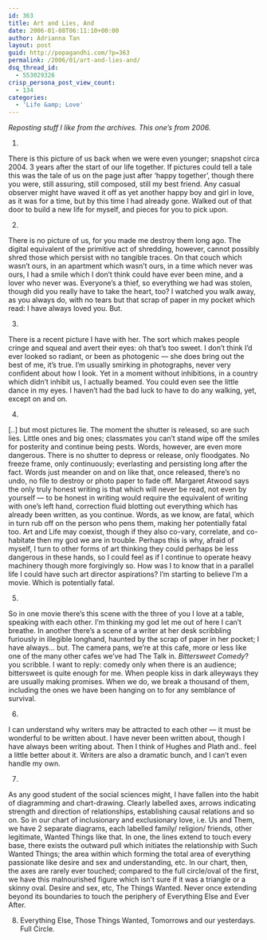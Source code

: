 ```yaml
---
id: 363
title: Art and Lies, And
date: 2006-01-08T06:11:10+00:00
author: Adrianna Tan
layout: post
guid: http://popagandhi.com/?p=363
permalink: /2006/01/art-and-lies-and/
dsq_thread_id:
  - 553029326
crisp_persona_post_view_count:
  - 134
categories:
  - 'Life &amp; Love'
---
```

_Reposting stuff I like from the archives. This one&#8217;s from 2006._

1.
  
There is this picture of us back when we were even younger; snapshot circa 2004. 3 years after the start of our life together. If pictures could tell a tale this was the tale of us on the page just after ‘happy together’, though there you were, still assuring, still composed, still my best friend. Any casual observer might have waved it off as yet another happy boy and girl in love, as it was for a time, but by this time I had already gone. Walked out of that door to build a new life for myself, and pieces for you to pick upon.

2.
  
There is no picture of us, for you made me destroy them long ago. The digital equivalent of the primitive act of shredding, however, cannot possibly shred those which persist with no tangible traces. On that couch which wasn’t ours, in an apartment which wasn’t ours, in a time which never was ours, I had a smile which I don’t think could have ever been mine, and a lover who never was. Everyone’s a thief, so everything we had was stolen, though did you really have to take the heart, too? I watched you walk away, as you always do, with no tears but that scrap of paper in my pocket which read: I have always loved you. But.

3.
  
There is a recent picture I have with her. The sort which makes people cringe and squeal and avert their eyes: oh that’s too sweet. I don’t think I’d ever looked so radiant, or been as photogenic — she does bring out the best of me, it’s true. I’m usually smirking in photographs, never very confident about how I look. Yet in a moment without inhibitions, in a country which didn’t inhibit us, I actually beamed. You could even see the little dance in my eyes. I haven’t had the bad luck to have to do any walking, yet, except on and on.

4.
  
[..] but most pictures lie. The moment the shutter is released, so are such lies. Little ones and big ones; classmates you can’t stand wipe off the smiles for posterity and continue being pests. Words, however, are even more dangerous. There is no shutter to depress or release, only floodgates. No freeze frame, only continuously; everlasting and persisting long after the fact. Words just meander on and on like that, once released, there’s no undo, no file to destroy or photo paper to fade off. Margaret Atwood says the only truly honest writing is that which will never be read, not even by yourself — to be honest in writing would require the equivalent of writing with one’s left hand, correction fluid blotting out everything which has already been written, as you continue. Words, as we know, are fatal, which in turn rub off on the person who pens them, making her potentially fatal too. Art and Life may coexist, though if they also co-vary, correlate, and co-habitate then my god we are in trouble. Perhaps this is why, afraid of myself, I turn to other forms of art thinking they could perhaps be less dangerous in these hands, so I could feel as if I continue to operate heavy machinery though more forgivingly so. How was I to know that in a parallel life I could have such art director aspirations? I’m starting to believe I’m a movie. Which is potentially fatal.

5.
  
So in one movie there’s this scene with the three of you I love at a table, speaking with each other. I’m thinking my god let me out of here I can’t breathe. In another there’s a scene of a writer at her desk scribbling furiously in illegible longhand, haunted by the scrap of paper in her pocket; I have always… but. The camera pans, we’re at this cafe, more or less like one of the many other cafes we’ve had The Talk in. _Bittersweet Comedy_? you scribble. I want to reply: comedy only when there is an audience; bittersweet is quite enough for me. When people kiss in dark alleyways they are usually making promises. When we do, we break a thousand of them, including the ones we have been hanging on to for any semblance of survival.

6.
  
I can understand why writers may be attracted to each other — it must be wonderful to be written about. I have never been written about, though I have always been writing about. Then I think of Hughes and Plath and.. feel a little better about it. Writers are also a dramatic bunch, and I can’t even handle my own.

7.
  
As any good student of the social sciences might, I have fallen into the habit of diagramming and chart-drawing. Clearly labelled axes, arrows indicating strength and direction of relationships, establishing causal relations and so on. So in our chart of inclusionary and exclusionary love, i.e. Us and Them, we have 2 separate diagrams, each labelled family/ religion/ friends, other legitimate, Wanted Things like that. In one, the lines extend to touch every base, there exists the outward pull which initiates the relationship with Such Wanted Things; the area within which forming the total area of everything passionate like desire and sex and understanding, etc. In our chart, then, the axes are rarely ever touched; compared to the full circle/oval of the first, we have this malnourished figure which isn’t sure if it was a triangle or a skinny oval. Desire and sex, etc, The Things Wanted. Never once extending beyond its boundaries to touch the periphery of Everything Else and Ever After.

8. Everything Else, Those Things Wanted, Tomorrows and our yesterdays. Full Circle.